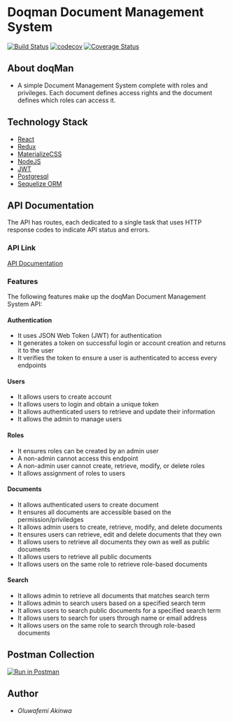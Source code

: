 # Doqman Document Management System
[![Build Status](https://travis-ci.org/andela-oakinwa/document-management-system.svg?branch=master)](https://travis-ci.org/andela-oakinwa/document-management-system)
[![codecov](https://codecov.io/gh/andela-oakinwa/document-management-system/branch/master/graph/badge.svg)](https://codecov.io/gh/andela-oakinwa/document-management-system)
[![Coverage Status](https://coveralls.io/repos/github/andela-oakinwa/document-management-system/badge.svg?branch=staging)](https://coveralls.io/github/andela-oakinwa/document-management-system?branch=staging)

## About doqMan
- A simple Document Management System complete with roles and privileges. Each document defines access rights and the document defines which roles can access it.

## Technology Stack
- [React](https://facebook.github.io/react/)
- [Redux](http://redux.js.org/)
- [MaterializeCSS](http://materializecss.com/)
- [NodeJS](https://nodejs.org/en/)
- [JWT](https://jwt.io/)
- [Postgresql](https://www.postgresql.org/)
- [Sequelize ORM](http://docs.sequelizejs.com/)

## API Documentation
The API has routes, each dedicated to a single task that uses HTTP response codes to indicate API status and errors.

### API Link
[API Documentation](https://dms-doqman.herokuapp.com/api-docs/)

### Features

The following features make up the doqMan Document Management System API:

#### Authentication

- It uses JSON Web Token (JWT) for authentication
- It generates a token on successful login or account creation and returns it to the user
- It verifies the token to ensure a user is authenticated to access every endpoints

#### Users

- It allows users to create account
- It allows users to login and obtain a unique token
- It allows authenticated users to retrieve and update their information
- It allows the admin to manage users

#### Roles

- It ensures roles can be created by an admin user
- A non-admin cannot access this endpoint
- A non-admin user cannot create, retrieve, modify, or delete roles  
- It allows assignment of roles to users

#### Documents

- It allows authenticated users to create document
- It ensures all documents are accessible based on the permission/priviledges
- It allows admin users to create, retrieve, modify, and delete documents
- It ensures users can retrieve, edit and delete documents that they own  
- It allows users to retrieve all documents they own as well as public documents
- It allows users to retrieve all public documents
- It allows users on the same role to retrieve role-based documents

#### Search

- It allows admin to retrieve all documents that matches search term
- It allows admin to search users based on a specified search term
- It allows users to search public documents for a specified search term
- It allows users to search for users through name or email address
- It allows users on the same role to search through role-based documents

## Postman Collection
[![Run in Postman](https://run.pstmn.io/button.svg)](https://app.getpostman.com/run-collection/37ef46b88cd1286341d4)

## Author
- _Oluwafemi Akinwa_
